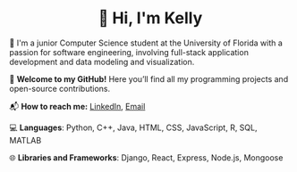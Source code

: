 <h1 align="center">👋 Hi, I'm Kelly</h1>

🏫 I'm a junior Computer Science student at the University of Florida with a passion for software engineering, involving full-stack application development and data modeling and visualization.

🎉 **Welcome to my GitHub!** Here you’ll find all my programming projects and open-source contributions.

📬 **How to reach me:** [LinkedIn](https://linkedin.com/in/kellyltran), [Email](mailto:kellytran.inbox@gmail.com)

💻 **Languages**: Python, C++, Java, HTML, CSS, JavaScript, R, SQL, MATLAB

🌐 **Libraries and Frameworks**: Django, React, Express, Node.js, Mongoose
